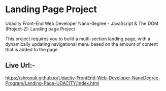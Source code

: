 # Landing Page Project
Udacity Front-End Web Developer Nano-degree - JavaScript & The DOM (Project-2): Landing page Project 

This project requires you to build a multi-section landing page, with a dynamically updating navigational menu based on the amount of content that is added to the page.

## Live Url:-
https://shroouk.github.io/Udacity-FrontEnd-Web-Developer-NanoDegree-Program/Landing-Page-UDACITY/index.html
